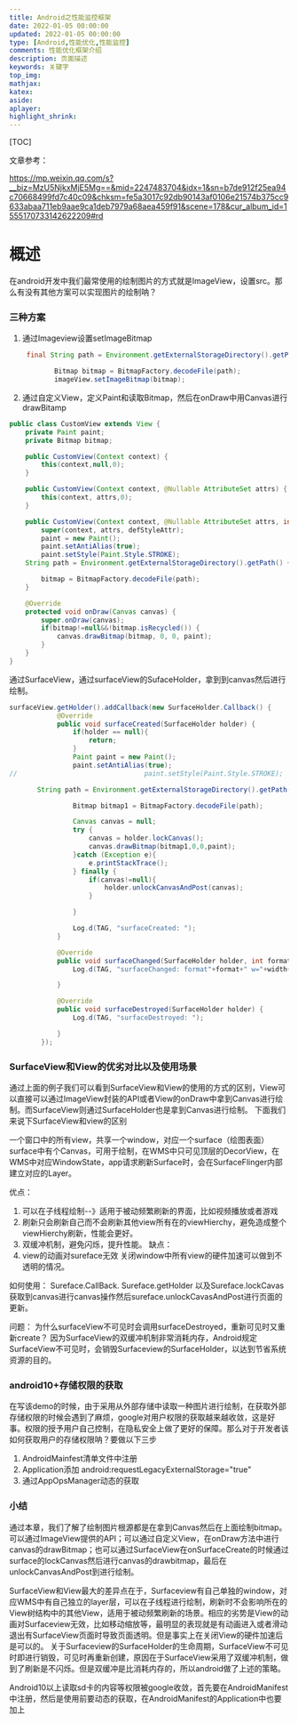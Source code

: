 ```yaml
---
title: Android之性能监控框架
date: 2022-01-05 00:00:00
updated: 2022-01-05 00:00:00
type: [Android,性能优化,性能监控]
comments: 性能优化框架介绍
description: 页面描述
keywords: 关键字
top_img:
mathjax:
katex:
aside:
aplayer:
highlight_shrink:
---
```




[TOC]

文章参考：

https://mp.weixin.qq.com/s?__biz=MzU5NjkxMjE5Mg==&mid=2247483704&idx=1&sn=b7de912f25ea94c70668499fd7c40c09&chksm=fe5a3017c92db90143af0106e21574b375cc9633abaa711eb9aae9ca1deb7979a68aea459f91&scene=178&cur_album_id=1555170733142622209#rd

# 概述

在android开发中我们最常使用的绘制图片的方式就是ImageView，设置src。那么有没有其他方案可以实现图片的绘制呐？

### 三种方案

1. 通过Imageview设置setImageBitmap

   ```java
    final String path = Environment.getExternalStorageDirectory().getPath() + File.separator + "Pictures" + File.separator + "tmp.jpg";
   
           Bitmap bitmap = BitmapFactory.decodeFile(path);
           imageView.setImageBitmap(bitmap);
   ```

2. 通过自定义View，定义Paint和读取Bitmap，然后在onDraw中用Canvas进行drawBitamp

```java
public class CustomView extends View {
    private Paint paint;
    private Bitmap bitmap;

    public CustomView(Context context) {
        this(context,null,0);
    }

    public CustomView(Context context, @Nullable AttributeSet attrs) {
        this(context, attrs,0);
    }

    public CustomView(Context context, @Nullable AttributeSet attrs, int defStyleAttr) {
        super(context, attrs, defStyleAttr);
        paint = new Paint();
        paint.setAntiAlias(true);
        paint.setStyle(Paint.Style.STROKE);
    String path = Environment.getExternalStorageDirectory().getPath() + File.separator + "Pictures" + File.separator + "tmp.jpg";

        bitmap = BitmapFactory.decodeFile(path);
    }

    @Override
    protected void onDraw(Canvas canvas) {
        super.onDraw(canvas);
        if(bitmap!=null&&!bitmap.isRecycled()) {
            canvas.drawBitmap(bitmap, 0, 0, paint);
        }
    }
}
```

通过SurfaceView，通过surfaceView的SufaceHolder，拿到到canvas然后进行绘制。

```java
surfaceView.getHolder().addCallback(new SurfaceHolder.Callback() {
            @Override
            public void surfaceCreated(SurfaceHolder holder) {
                if(holder == null){
                    return;
                }
                Paint paint = new Paint();
                paint.setAntiAlias(true);
//                                paint.setStyle(Paint.Style.STROKE);

       String path = Environment.getExternalStorageDirectory().getPath() + File.separator + "Pictures" + File.separator + "tmp.jpg";

                Bitmap bitmap1 = BitmapFactory.decodeFile(path);

                Canvas canvas = null;
                try {
                    canvas = holder.lockCanvas();
                    canvas.drawBitmap(bitmap1,0,0,paint);
                }catch (Exception e){
                    e.printStackTrace();
                } finally {
                    if(canvas!=null){
                        holder.unlockCanvasAndPost(canvas);
                    }

                }

                Log.d(TAG, "surfaceCreated: ");
            }

            @Override
            public void surfaceChanged(SurfaceHolder holder, int format, int width, int height) {
                Log.d(TAG, "surfaceChanged: format"+format+" w="+width+" h="+height);

            }

            @Override
            public void surfaceDestroyed(SurfaceHolder holder) {
                Log.d(TAG, "surfaceDestroyed: ");

            }
        });
```

### SurfaceView和View的优劣对比以及使用场景

通过上面的例子我们可以看到SurfaceView和View的使用的方式的区别，View可以直接可以通过ImageView封装的API或者View的onDraw中拿到Canvas进行绘制。而SurfaceView则通过SurfaceHolder也是拿到Canvas进行绘制。
下面我们来说下SurfaceView和view的区别

一个窗口中的所有view，共享一个window，对应一个surface（绘图表面）surface中有个Canvas，可用于绘制，在WMS中只可见顶层的DecorView，在WMS中对应WindowState，app请求刷新Surface时，会在SurfaceFlinger内部建立对应的Layer。

优点：

1. 可以在子线程绘制--》适用于被动频繁刷新的界面，比如视频播放或者游戏
2. 刷新只会刷新自己而不会刷新其他view所有在的viewHierchy，避免造成整个viewHierchy刷新，性能会更好。
3. 双缓冲机制，避免闪烁，提升性能。
   缺点：
4. view的动画对sureface无效
   关闭window中所有view的硬件加速可以做到不透明的情况。

如何使用：
Sureface.CallBack.
Sureface.getHolder
以及Sureface.lockCavas获取到canvas进行canvas操作然后sureface.unlockCavasAndPost进行页面的更新。

问题：
为什么surfaceView不可见时会调用surfaceDestroyed，重新可见时又重新create？
因为SurfaceView的双缓冲机制非常消耗内存，Android规定SurfaceView不可见时，会销毁Surfaceview的SurfaceHolder，以达到节省系统资源的目的。

### android10+存储权限的获取

在写该demo的时候，由于采用从外部存储中读取一种图片进行绘制，在获取外部存储权限的时候会遇到了麻烦，google对用户权限的获取越来越收敛，这是好事。权限的授予用户自己控制，在隐私安全上做了更好的保障。那么对于开发者该如何获取用户的存储权限呐？要做以下三步

1. AndroidMainfest清单文件中注册
2. Application添加 android:requestLegacyExternalStorage="true"
3. 通过AppOpsManager动态的获取

### 小结

通过本章，我们了解了绘制图片根源都是在拿到Canvas然后在上面绘制bitmap。
可以通过ImageView提供的API；可以通过自定义View，在onDraw方法中进行canvas的drawBitmap；也可以通过SurfaceView在onSurfaceCreate的时候通过surface的lockCanvas然后进行canvas的drawbitmap，最后在unlockCanvasAndPost到进行绘制。

SurfaceView和View最大的差异点在于，Surfaceview有自己单独的window，对应WMS中有自己独立的layer层，可以在子线程进行绘制，刷新时不会影响所在的View树结构中的其他View，适用于被动频繁刷新的场景。相应的劣势是View的动画对Surfaceview无效，比如移动缩放等，最明显的表现就是有动画进入或者滑动退出有SurfaceView页面时导致页面透明。但是事实上在关闭View的硬件加速后是可以的。
关于Surfaceview的SurfaceHolder的生命周期，SurfaceView不可见时即进行销毁，可见时再重新创建，原因在于SurfaceView采用了双缓冲机制，做到了刷新是不闪烁。但是双缓冲是比消耗内存的，所以android做了上述的策略。

Android10以上读取sd卡的内容等权限被google收敛，首先要在AndroidManifest中注册，然后是使用前要动态的获取，在AndroidManifest的Application中也要加上